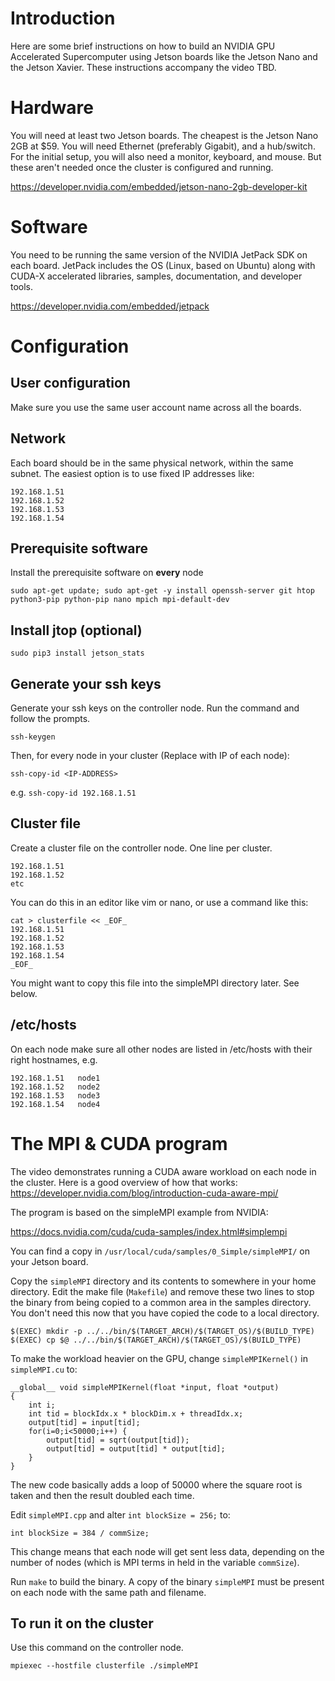 # Introduction

Here are some brief instructions on how to build an NVIDIA GPU Accelerated Supercomputer using Jetson boards like the Jetson Nano and the Jetson Xavier.
These instructions accompany the video TBD.

# Hardware
You will need at least two Jetson boards. The cheapest is the Jetson Nano 2GB at $59. You will need Ethernet (preferably Gigabit), and a hub/switch.
For the initial setup, you will also need a monitor, keyboard, and mouse. But these aren't needed once the cluster is configured and running.

https://developer.nvidia.com/embedded/jetson-nano-2gb-developer-kit

# Software
You need to be running the same version of the NVIDIA JetPack SDK on each board.
JetPack includes the OS (Linux, based on Ubuntu) along with CUDA-X accelerated libraries, samples, documentation, and developer tools.

https://developer.nvidia.com/embedded/jetpack


# Configuration
## User configuration
Make sure you use the same user account name across all the boards.

## Network
Each board should be in the same physical network, within the same subnet. The easiest option is to use fixed IP addresses like:

```
192.168.1.51
192.168.1.52
192.168.1.53
192.168.1.54
```
## Prerequisite software
Install the prerequisite software on **every** node
```
sudo apt-get update; sudo apt-get -y install openssh-server git htop python3-pip python-pip nano mpich mpi-default-dev
```

## Install jtop (optional)
```
sudo pip3 install jetson_stats
```

## Generate your ssh keys
Generate your ssh keys on the controller node. Run the command and follow the prompts.

```
ssh-keygen
```
Then, for every node in your cluster (Replace <IP-ADDRESS> with IP of each node):
```
ssh-copy-id <IP-ADDRESS>
```
e.g. `ssh-copy-id 192.168.1.51`

## Cluster file
Create a cluster file on the controller node. One line per cluster.
```
192.168.1.51
192.168.1.52
etc
```
You can do this in an editor like vim or nano, or use a command like this:
```
cat > clusterfile << _EOF_
192.168.1.51
192.168.1.52
192.168.1.53
192.168.1.54
_EOF_
```

You might want to copy this file into the simpleMPI directory later. See below.

## /etc/hosts
On each node make sure all other nodes are listed in /etc/hosts with their right hostnames, e.g.
```
192.168.1.51   node1
192.168.1.52   node2
192.168.1.53   node3
192.168.1.54   node4
```

# The MPI & CUDA program
The video demonstrates running a CUDA aware workload on each node in the cluster. Here is a good overview of how that works: https://developer.nvidia.com/blog/introduction-cuda-aware-mpi/

The program is based on the simpleMPI example from NVIDIA:

https://docs.nvidia.com/cuda/cuda-samples/index.html#simplempi

You can find a copy in `/usr/local/cuda/samples/0_Simple/simpleMPI/` on your Jetson board.

Copy the `simpleMPI` directory and its contents to somewhere in your home directory. Edit the make file (`Makefile`) and remove these two lines to stop the binary from being copied to a common area in the samples directory. You don't need this now that you have copied the code to a local directory.

```
$(EXEC) mkdir -p ../../bin/$(TARGET_ARCH)/$(TARGET_OS)/$(BUILD_TYPE)
$(EXEC) cp $@ ../../bin/$(TARGET_ARCH)/$(TARGET_OS)/$(BUILD_TYPE)
```

To make the workload heavier on the GPU, change `simpleMPIKernel()` in `simpleMPI.cu` to:

```
__global__ void simpleMPIKernel(float *input, float *output)
{
    int i;
    int tid = blockIdx.x * blockDim.x + threadIdx.x;
    output[tid] = input[tid];
    for(i=0;i<50000;i++) {
        output[tid] = sqrt(output[tid]);
        output[tid] = output[tid] * output[tid];
    }
}
```

The new code basically adds a loop of 50000 where the square root is taken and then the result doubled each time.

Edit `simpleMPI.cpp` and alter `int blockSize = 256;` to:

```
int blockSize = 384 / commSize;
```

This change means that each node will get sent less data, depending on the number of nodes (which is MPI terms in held in the variable `commSize`).

Run `make` to build the binary. A copy of the binary `simpleMPI` must be present on each node with the same path and filename.

## To run it on the cluster
Use this command on the controller node.
```
mpiexec --hostfile clusterfile ./simpleMPI
```
